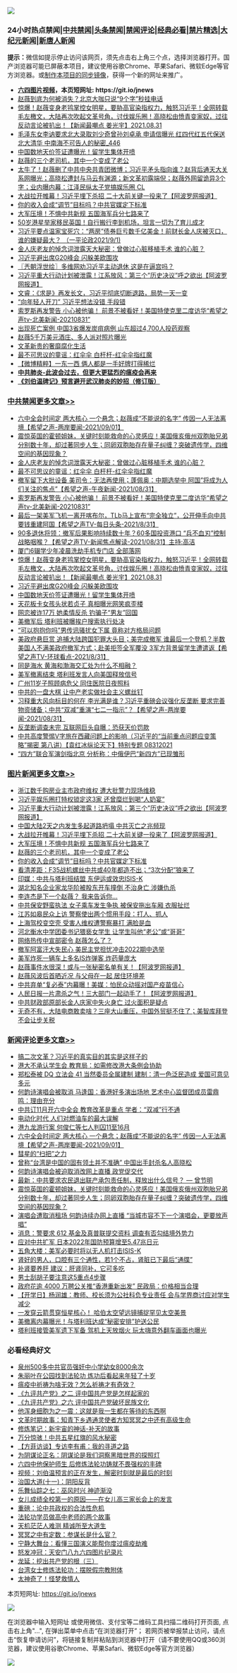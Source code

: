 ![](https://raw.githubusercontent.com/fqnews/bnews/master/64photo/fqnews-qr.jpg)

<div id="tt">
<h3>24小时热点禁闻|<a href="#%E4%B8%AD%E5%85%B1%E7%A6%81%E9%97%BB%E6%9B%B4%E5%A4%9A%E6%96%87%E7%AB%A0">中共禁闻</a>|<a href="#%E5%9B%BE%E7%89%87%E6%96%B0%E9%97%BB%E6%9B%B4%E5%A4%9A%E6%96%87%E7%AB%A0">头条禁闻</a>|<a href="#%E6%96%B0%E9%97%BB%E8%AF%84%E8%AE%BA%E6%9B%B4%E5%A4%9A%E6%96%87%E7%AB%A0">禁闻评论|<a href="#%E5%BF%85%E7%9C%8B%E7%BB%8F%E5%85%B8%E5%A5%BD%E6%96%87">经典必看|<a href="/video.md#%E7%A6%81%E7%89%87%E7%B2%BE%E9%80%89">禁片精选</a>|<a href="https://github.com/fqnews/djy/blob/master/gb/nf1351518.md#1">大纪元新闻</a>|<a href="https://github.com/fqnews/ntdtv/blob/master/gb/prog204.md#1">新唐人新闻</a></h3>
<div><b>提示：</b>微信如提示停止访问该网页，须先点击右上角三个点，选择浏览器打开。国产浏览器可能已屏蔽本项目，建议使用谷歌Chrome、苹果Safari、微软Edge等官方浏览器。或<a href="https://github.com/fqnews/bnews/blob/master/%E5%88%B6%E4%BD%9Cgit%E7%A6%81%E9%97%BB%E9%95%9C%E5%83%8F.md">制作本项目的同步镜像</a>，获得一个新的网址来推广。</div>
<ul>
<li><b><a href="http://d1.bdrive.tk/64.mp4" target="_blank">六四图片视频</a>，本页短网址: https://git.io/jnews</b></li>
<li><a href="/yule/20210901/1616726.md">赵薇到底为何被消失？北京大咖只说“9个字”秒挂电话</a></li>
<li><a href="/comments/20210901/1616808.md">惊爆！赵薇变身老鸨掌控女明星，要胁高官染指权力，触怒习近平！全网转载毛左檄文，大陆再次吹起文革号角，讨伐娱乐圈！高晓松由愤青变家奴，过往反动言论被扒出！【新闻最嘲点 姜光宇】2021.08.31</a></li>
<li><a href="/comments/20210901/1616713.md">毛泽东女李讷要求北大录取刘少奇曾孙刘卓承 申请信曝光 红四代红五代保送北大清华 中南海不可告人的秘密_446</a></li>
<li><a href="/cbnews/20210901/1616767.md">中国数地天价签证遭曝光！留学生集体开喷</a></li>
<li><a href="/topimagenews/20210901/1616839.md">赵薇的三个老司机，其中一个变成了老公</a></li>
<li><a href="/bannedvideo/20210901/1616737.md">太牛了！赵薇删了中共中央共青团微博；习近平矛头指向谁？赵背后通天大关系网曝光；高晓松遭封与马云有渊源；新文革初露端倪；赵薇外网留诡异3个字；业内曝内幕：江泽民纵太子党搞娱乐圈 CL</a></li>
<li><a href="/topimagenews/20210901/1617008.md">大战拉开帷幕！习近平埋下杀招 二十大前关键一役来了【阿波罗网报道】</a></li>
<li><a href="/topimagenews/20210901/1616812.md">你的收入会成“调节”目标吗？中共官媒定下标准</a></li>
<li><a href="/topimagenews/20210901/1616896.md">大军压境！不惧中共新规 五国海军兵分七路来了</a></li>
<li><a href="/yule/20210901/1616902.md">50岁港星举家移民英国！自行搬行李到机场，坦言一切为了育儿成才</a></li>
<li><a href="/bannedvideo/20210901/1617061.md">习近平要点温家宝死穴：“两房”债券巨亏数千亿美金！前财长金人庆被灭口，谁的嫌疑最大？ （一平论政2021/9/1)</a></li>
<li><a href="/cbnews/20210901/1617089.md">金人庆老友的悼念词泄露天大秘密：曾做过心脏移植手术 谁的心脏？</a></li>
<li><a href="/cbnews/20210901/1616785.md">习近平避出席G20峰会 闪躲美欧围攻</a></li>
<li><a href="/ssgc/20210901/1616923.md">〖兲朝浮世绘〗多维网劝习近平主动退休 这是在逼宫吗？</a></li>
<li><a href="/topimagenews/20210901/1617108.md">习近平重大行动计划被泄露！江系放风：第三个”历史决议”呼之欲出【阿波罗网报道】</a></li>
<li><a href="/bannedvideo/20210901/1617070.md">文睿：《求是》再发长文，习近平彻底切断退路，局势一天一变</a></li>
<li><a href="/cnnews/20210901/1616901.md">“向年轻人开刀” 习近平想法没错 手段错</a></li>
<li><a href="/comments/20210901/1616927.md">索罗斯再发警告 小心被他骗！ 前景不被看好！美国特使克里二度访华“希望之声tv-北美新闻-20210831”</a></li>
<li><a href="/cnnews/20210901/1616725.md">出现死亡案例 中国3省爆发炭疽病例 山东超过4,700人投药观察</a></li>
<li><a href="/yule/20210901/1616880.md">赵薇5千万美元酒庄、多人派对照片曝光</a></li>
<li><a href="/cnnews/20210901/1616791.md">文革新贵的奢靡腐化生活</a></li>
<li><a href="/cbnews/20210901/1617003.md">最不可思议的童谣：红伞伞 白杆杆-红伞伞指红魔</a></li>
<li><a href="/comments/20210901/1616954.md">【微博精粹】一东一西 俩人都是一手好牌打得稀烂</a></li>
<li><b><a href="/comments/20200211/1275071.md" target="_blank">中共肺炎-此波会过去，但更大更猛烈的瘟疫会再来</a></b></li>
<li><b><a href="/comments/20200207/1272816.md" target="_blank">《刘伯温碑记》预言避开武汉肺炎的妙招（修订版）</a></b></li>
</ul>
</div>

<div class="catlist">
<h3><a href="/cbnews/" target="_blank">中共禁闻</a><span><a href="/cbnews/" target="_blank" rel="nofollow">更多文章>></a></span></h3>
<ul>
<li><a href="/comments/20210901/1617169.md" target="_blank">六中全会时间定 两大核心 一个悬念；赵薇成“不能说的名字” 传因一人无法离境【希望之声-两岸要闻-2021/09/01】</a></li>
<li><a href="/comments/20210901/1617093.md" target="_blank">震惊英国的霍顿姐妹，关键时刻能救命的心灵感应！美国俄亥俄州双胞胎兄弟分别数十年，却过著同步人生；同卵双胞胎存在量子纠缠？突破遗传学，四维空间的基因现象？</a></li>
<li><a href="/cbnews/20210901/1617089.md" target="_blank">金人庆老友的悼念词泄露天大秘密：曾做过心脏移植手术 谁的心脏？</a></li>
<li><a href="/cbnews/20210901/1617003.md" target="_blank">最不可思议的童谣：红伞伞 白杆杆-红伞伞指红魔</a></li>
<li><a href="/comments/20210901/1616972.md" target="_blank">撤军留下大批设备 美司令：无法再使用；蓬佩奥：中期选举中 阿国&#8221;将成为人们关注的焦点&#8221;【希望之声-午夜新闻-2021/08/31】</a></li>
<li><a href="/comments/20210901/1616927.md" target="_blank">索罗斯再发警告 小心被他骗！ 前景不被看好！美国特使克里二度访华“希望之声tv-北美新闻-20210831”</a></li>
<li><a href="/comments/20210901/1616817.md" target="_blank">最后一架美军飞机一离开喀布尔，TLb马上宣布“完全独立”，公开伸手向中共要钱重建阿国【希望之声TV-每日头条-2021/8/31】</a></li>
<li><a href="/comments/20210901/1616816.md" target="_blank">90多退休将领：撤军后果影响持续数十年？60多国投资港口 “兵不血刃”控制战略咽喉？【希望之声TV-新闻焦点解读-2021/08/31】主持:高洁</a></li>
<li><a href="/cbnews/20210901/1616813.md" target="_blank">厦门6辍学少年凌晨洗劫手机专门店 全部落网</a></li>
<li><a href="/comments/20210901/1616808.md" target="_blank">惊爆！赵薇变身老鸨掌控女明星，要胁高官染指权力，触怒习近平！全网转载毛左檄文，大陆再次吹起文革号角，讨伐娱乐圈！高晓松由愤青变家奴，过往反动言论被扒出！【新闻最嘲点 姜光宇】2021.08.31</a></li>
<li><a href="/cbnews/20210901/1616785.md" target="_blank">习近平避出席G20峰会 闪躲美欧围攻</a></li>
<li><a href="/cbnews/20210901/1616767.md" target="_blank">中国数地天价签证遭曝光！留学生集体开喷</a></li>
<li><a href="/cbnews/20210901/1616756.md" target="_blank">天花板卡女孩头状若贞子 真相曝光网笑疯歪楼</a></li>
<li><a href="/cbnews/20210901/1616749.md" target="_blank">网恋被诈17万 她柔情反杀 钓骗子“男友”回国</a></li>
<li><a href="/cbnews/20210901/1616748.md" target="_blank">美撤军后 塔利班被曝挨户搜索执行处决</a></li>
<li><a href="/cbnews/20210901/1616736.md" target="_blank">“可以抱抱你吗”男传讯骚扰女下属 竟称对方格局问题</a></li>
<li><a href="/comments/20210901/1616689.md" target="_blank">美政府悬巨赏 追捕大陆跨国犯罪大头目；美完成撤军 谁最后一个登机？半数美国人不满美政府撤军方式；赴美拒签全军覆没 3军方背景留学生遭遣返【希望之声TV-环球看点-2021/8/31】</a></li>
<li><a href="/cbnews/20210831/1616656.md" target="_blank">同是海水 黄海和渤海交汇处为什么不相融？</a></li>
<li><a href="/cbnews/20210831/1616630.md" target="_blank">美军撤离结束 塔利班发言人向美国释放信号</a></li>
<li><a href="/cbnews/20210831/1616615.md" target="_blank">广州11岁子照顾病危父 同住医院日夜照料</a></li>
<li><a href="/cbnews/20210831/1616614.md" target="_blank">中共的一盘大棋 让中产老实做社会主义螺丝钉</a></li>
<li><a href="/comments/20210831/1616546.md" target="_blank">习释重大风向标目的何在 李光满是谁？习近平重磅会议强化反垄断 要求完善物资储备；中共“双减”重演“七二一指示”？【希望之声-两岸要闻-2021/08/31】</a></li>
<li><a href="/cbnews/20210831/1616500.md" target="_blank">反垄断调查未完 互联网巨头自曝：恐获天价罚款</a></li>
<li><a href="/comments/20210831/1616483.md" target="_blank">中共高度警惕V字旅在西藏问题上的影响（习近平的“当前重点问题应变策略”揭密   第八讲）【袁红冰纵论天下】特别专题 08312021</a></li>
<li><a href="/cbnews/20210831/1616406.md" target="_blank">“四方”联合军演剑指北京 分析称：中俄伊巴“新四方”已现雏形</a></li>

</ul>
</div>
<div class="catlist">
<h3><a href="/topimagenews/" target="_blank">图片新闻</a><span><a href="/topimagenews/" target="_blank" rel="nofollow">更多文章>></a></span></h3>
<ul>
<li><a href="/topimagenews/20210901/1617121.md" target="_blank">浙江数千购房业主市政府维权 遭大批警力现场维稳</a></li>
<li><a href="/topimagenews/20210901/1617120.md" target="_blank">习近平娱乐圈打特权锁定这3家 还曾糜烂到喝“人奶宴”</a></li>
<li><a href="/topimagenews/20210901/1617108.md" target="_blank">习近平重大行动计划被泄露！江系放风：第三个”历史决议”呼之欲出【阿波罗网报道】</a></li>
<li><a href="/topimagenews/20210901/1617080.md" target="_blank">中国大陆2天之内发生多起道路坍塌 中共灭亡之兆频现</a></li>
<li><a href="/topimagenews/20210901/1617008.md" target="_blank">大战拉开帷幕！习近平埋下杀招 二十大前关键一役来了【阿波罗网报道】</a></li>
<li><a href="/topimagenews/20210901/1616896.md" target="_blank">大军压境！不惧中共新规 五国海军兵分七路来了</a></li>
<li><a href="/topimagenews/20210901/1616839.md" target="_blank">赵薇的三个老司机，其中一个变成了老公</a></li>
<li><a href="/topimagenews/20210901/1616812.md" target="_blank">你的收入会成“调节”目标吗？中共官媒定下标准</a></li>
<li><a href="/topimagenews/20210831/1616679.md" target="_blank">看清差距：F35战机螺丝中共或40年都造不出；“3次分配”狼来了</a></li>
<li><a href="/topimagenews/20210831/1616613.md" target="_blank">印媒：中共与塔利班结盟 东伊运或效忠ISIS-K</a></li>
<li><a href="/topimagenews/20210831/1616532.md" target="_blank">湖北知名企业家龙华阶被股东开车撞倒 不治身亡 涉嫌仇杀</a></li>
<li><a href="/topimagenews/20210831/1616521.md" target="_blank">李连杰是下一个赵薇？ 我来告诉你…</a></li>
<li><a href="/topimagenews/20210831/1616512.md" target="_blank">中共保安野蛮执法 女子乘车发生争执 被保安拖出车厢 衣服扯烂</a></li>
<li><a href="/topimagenews/20210831/1616177.md" target="_blank">江苏如皋民众上访 警察使出两个惯用手段：打人、抓人</a></li>
<li><a href="/topimagenews/20210830/1615836.md" target="_blank">上海驾校变空壳 受害人维权遭警察暴打 满脸是血</a></li>
<li><a href="/topimagenews/20210830/1615814.md" target="_blank">河北衡水中学团委书记猥亵女学生 让学生叫他“老公”或“哥哥”</a></li>
<li><a href="/topimagenews/20210830/1615537.md" target="_blank">网络热传中宣部密令 赵薇怎么了？</a></li>
<li><a href="/topimagenews/20210830/1615463.md" target="_blank">撤军阿富汗大失民心 美民主党担忧冲击2022期中选举</a></li>
<li><a href="/topimagenews/20210829/1615436.md" target="_blank">美军炸死一辆车上多名IS炸弹客 炸药量庞大</a></li>
<li><a href="/topimagenews/20210829/1615244.md" target="_blank">赵薇事件水很深！或与一张秘密名单有关！【阿波罗网报道】</a></li>
<li><a href="/topimagenews/20210829/1615231.md" target="_blank">赵薇风波后首晒近况 与父母在一起 居住环境差</a></li>
<li><a href="/topimagenews/20210829/1615188.md" target="_blank">中共弃单“复必泰”内幕曝！美媒：怕民众动摇对国产疫苗信心</a></li>
<li><a href="/topimagenews/20210828/1614965.md" target="_blank">人民日报一片肃杀之气！三大部门一起动手了！【阿波罗网报道】</a></li>
<li><a href="/topimagenews/20210828/1614919.md" target="_blank">中共财政部原部长金人庆家中失火身亡 过火面积是疑点</a></li>
<li><a href="/topimagenews/20210827/1614548.md" target="_blank">无奇不有，大陆电商敢卖啥？三座大山重压，中国外贸挺不住了；美智库拜登不会让步关税</a></li>

</ul>
</div>
<div class="catlist">
<h3><a href="/comments/" target="_blank">新闻评论</a><span><a href="/comments/" target="_blank" rel="nofollow">更多文章>></a></span></h3>
<ul>
<li><a href="/comments/20210901/1617223.md" target="_blank">搞二次文革？习近平的真实目的其实是这样子的</a></li>
<li><a href="/comments/20210901/1617203.md" target="_blank">港大不承认学生会 教育局：如需修改港大条例会协助</a></li>
<li><a href="/comments/20210901/1617202.md" target="_blank">郑松泰被 DQ 立法会 41 当然委员全属建制 建制：清一色泛民造成 爱国可意见多元</a></li>
<li><a href="/comments/20210901/1617201.md" target="_blank">何韵诗演唱会被取消 马逢国：香港好多演出场地 艺术中心监督团成员雷鼎鸣：理由充分</a></li>
<li><a href="/comments/20210901/1617200.md" target="_blank">中共订11月开六中全会 教育改革是重点 学者：“双减”行不通</a></li>
<li><a href="/comments/20210901/1617184.md" target="_blank">电动化时代 人们对燃油车的最大误解</a></li>
<li><a href="/comments/20210901/1617176.md" target="_blank">港九龙游行案 何俊仁等七人判囚11至16月</a></li>
<li><a href="/comments/20210901/1617169.md" target="_blank">六中全会时间定 两大核心 一个悬念；赵薇成“不能说的名字” 传因一人无法离境【希望之声-两岸要闻-2021/09/01】</a></li>
<li><a href="/comments/20210901/1617168.md" target="_blank">彗星的“扫把”之力</a></li>
<li><a href="/comments/20210901/1617159.md" target="_blank">曾称“台湾是中国的固有领土并不准确” 中国出手封杀名人高晓松</a></li>
<li><a href="/comments/20210901/1617131.md" target="_blank">何韵诗演唱会被迫取消改网上直播 政党促交代</a></li>
<li><a href="/comments/20210901/1617062.md" target="_blank">最新：中共要求农民退出联产承包责任制，释放出什么信号？ — 曾节明</a></li>
<li><a href="/comments/20210901/1617093.md" target="_blank">震惊英国的霍顿姐妹，关键时刻能救命的心灵感应！美国俄亥俄州双胞胎兄弟分别数十年，却过著同步人生；同卵双胞胎存在量子纠缠？突破遗传学，四维空间的基因现象？</a></li>
<li><a href="/comments/20210901/1617088.md" target="_blank">演唱会遭取消租场 何韵诗续办网上直播 “当城市容不下一个演唱会，更要放声唱”</a></li>
<li><a href="/comments/20210901/1617087.md" target="_blank">消息：警要求 612 基金及真普联提交资料 调查有否勾结境外势力</a></li>
<li><a href="/comments/20210901/1617086.md" target="_blank">应对中共扩军 日本2022年国防预算增至5.47兆日元</a></li>
<li><a href="/comments/20210901/1617075.md" target="_blank">五角大楼：美军必要时将以无人机打击ISIS-K</a></li>
<li><a href="/comments/20210901/1617074.md" target="_blank">肾好的男人，口腔有三个通性，若1个不占，肾脏已下最后“通牒”</a></li>
<li><a href="/comments/20210901/1617073.md" target="_blank">补肾要养肝 建议：肝肾同补，它可多吃</a></li>
<li><a href="/comments/20210901/1617072.md" target="_blank">男士刮胡子要注意这5重点4步骤</a></li>
<li><a href="/comments/20210901/1617049.md" target="_blank">政府花逾 4000 万聘公关推“香港重新出发” 民政局：价格相当合理</a></li>
<li><a href="/comments/20210901/1617048.md" target="_blank">【开学日】杨润雄：教师、校长须为公社科负专业责任 会与学界商讨应对学生减少</a></li>
<li><a href="/comments/20210901/1617047.md" target="_blank">一发穿云箭贯穿恒星核心！ 哈伯太空望远镜捕捉罕见太空美景</a></li>
<li><a href="/comments/20210901/1617046.md" target="_blank">美撤离内幕曝光！与塔利班达成“秘密安排”护送公民</a></li>
<li><a href="/comments/20210901/1617045.md" target="_blank">塔利班接管美军遗下军备 驾机上天放烟火 玩太嗨意外翻车画面也曝光</a></li>

</ul>
</div>

<div class="catlist">
<h3>必看经典好文</h3>
<ul>
<li><a href="/comments/20200704/783272.md" target="_blank">泉州500多中共官员强奸中小学幼女8000余次</a></li>
<li><a href="/comments/20210216/1488271.md" target="_blank">朱丽叶在公园找到法轮功 炼功后看起来年轻了十岁</a></li>
<li><a href="/comments/20200502/1322275.md" target="_blank">瘟疫中祈祷为啥无效？怎么祈祷才有奇效？</a></li>
<li><a href="/bookonline/20131116/201055.md" target="_blank">《九评共产党》之二 评中国共产党是怎样起家的</a></li>
<li><a href="/bookonline/20131116/201050.md" target="_blank">《九评共产党》之六 评中国共产党破坏民族文化</a></li>
<li><a href="/topimagenews/20210219/1489990.md" target="_blank">他浑身细胞为之一震：这就是我一生都在等待的东西啊</a></li>
<li><a href="/comments/20200308/1290079.md" target="_blank">文革时期故事：知青下乡遇通灵使者方知冥冥之中还有高级生命</a></li>
<li><a href="/comments/20190418/1115565.md" target="_blank">修炼笔记：新宇宙的神话-补天的故事</a></li>
<li><a href="/ccpdope/20210708/1583079.md" target="_blank">万分惊骇！中共五星红旗的风水秘密</a></li>
<li><a href="/comments/20210804/1600181.md" target="_blank">【方菲访谈】专访李有甫：我的寻道之路</a></li>
<li><a href="/comments/20201031/1423298.md" target="_blank">为阴谋论正名：阴谋论是我们洞察黑暗世界的探照灯</a></li>
<li><a href="/comments/20200926/1403542.md" target="_blank">六四中他保护师生 后修炼法轮功铸就不畏强权的丰碑</a></li>
<li><a href="/comments/20200628/1351782.md" target="_blank">视频：刘伯温预言的正在发生，解密时刻就是最后的时刻</a></li>
<li><a href="/cbnews/20180317/915893.md" target="_blank">治国大道(十一)：阴阳反背</a></li>
<li><a href="/tculture/20190101/792550.md" target="_blank">乐舞仙踪之七：巫风时兴 神迹渐没</a></li>
<li><a href="/comments/20210801/1597741.md" target="_blank">女儿成绩全校第一的原因——在女儿高三家长会上的发言</a></li>
<li><a href="/comments/20200705/783271.md" target="_blank">重磅：论中共政权的合法性危机</a></li>
<li><a href="/comments/20200629/1352533.md" target="_blank">法轮功学员做高中老师的两个故事</a></li>
<li><a href="/comments/20210302/1496716.md" target="_blank">天机茫茫人难测 精诚所至大道生</a></li>
<li><a href="/tculture/20200812/1378929.md" target="_blank">冥冥之中有定数：参谋长是什么官？</a></li>
<li><a href="/comments/20200527/1273654.md" target="_blank">宁静大舞台：看懂三国演义能帮你度过瘟疫劫难</a></li>
<li><a href="/comments/20200604/783200.md" target="_blank">怒发冲冠：天安门八九六四图片纪录片</a></li>
<li><a href="/comments/20200929/1405201.md" target="_blank">龙延：挖出共产党的根（三）</a></li>
<li><a href="/cbnews/20200610/1342772.md" target="_blank">台湾女士修炼法轮功：摆脱假宗教附体</a></li>
<li><a href="/ccpdope/20200907/1392129.md" target="_blank">太神奇了！怪梦救情人</a></li>

</ul>
</div>

本页短网址: https://git.io/jnews

![](https://raw.githubusercontent.com/fqnews/bnews/master/64photo/fqnews-qr.jpg)

在浏览器中输入短网址 或使用微信、支付宝等二维码工具扫描二维码打开页面, 点击右上角"...", 在弹出菜单中点击“在浏览器打开”； 若网页被举报禁止访问，请点击“恢复申请访问”，将链接复制并粘贴到浏览器中打开（请不要使用QQ或360浏览器，建议使用谷歌Chrome、苹果Safari、微软Edge等官方浏览器）

![](https://raw.githubusercontent.com/fqnews/bnews/master/64photo/wx.jpg)